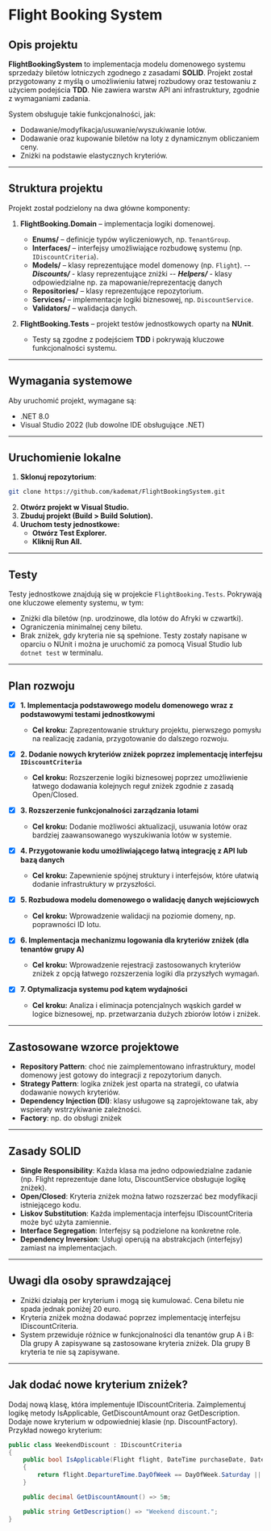 # Flight Booking System

## Opis projektu
**FlightBookingSystem** to implementacja modelu domenowego systemu sprzedaży biletów lotniczych zgodnego z zasadami **SOLID**. Projekt został przygotowany z myślą o umożliwieniu łatwej rozbudowy oraz testowaniu z użyciem podejścia **TDD**. Nie zawiera warstw API ani infrastruktury, zgodnie z wymaganiami zadania.

System obsługuje takie funkcjonalności, jak:
- Dodawanie/modyfikacja/usuwanie/wyszukiwanie lotów.
- Dodawanie oraz kupowanie biletów na loty z dynamicznym obliczaniem ceny.
- Zniżki na podstawie elastycznych kryteriów.

---

## Struktura projektu
Projekt został podzielony na dwa główne komponenty:
1. **FlightBooking.Domain** – implementacja logiki domenowej.
   - **Enums/** – definicje typów wyliczeniowych, np. `TenantGroup`.
   - **Interfaces/** – interfejsy umożliwiające rozbudowę systemu (np. `IDiscountCriteria`).
   - **Models/** – klasy reprezentujące model domenowy (np. `Flight`).
     	-- ***Discounts/*** - klasy reprezentujące zniżki
	-- ***Helpers/*** - klasy odpowiedzialne np. za mapowanie/reprezentację danych
   - **Repositories/** – klasy reprezentujące repozytorium.
   - **Services/** – implementacje logiki biznesowej, np. `DiscountService`.
   - **Validators/** – walidacja danych.

3. **FlightBooking.Tests** – projekt testów jednostkowych oparty na **NUnit**.
   - Testy są zgodne z podejściem **TDD** i pokrywają kluczowe funkcjonalności systemu.

---

## Wymagania systemowe
Aby uruchomić projekt, wymagane są:
- .NET 8.0
- Visual Studio 2022 (lub dowolne IDE obsługujące .NET)

---

## Uruchomienie lokalne
1. **Sklonuj repozytorium**:
```bash
git clone https://github.com/kademat/FlightBookingSystem.git
```
2. **Otwórz projekt w Visual Studio.**
3. **Zbuduj projekt (Build > Build Solution).**
4. **Uruchom testy jednostkowe:**
	- **Otwórz Test Explorer.**
	- **Kliknij Run All.**

---

## Testy
Testy jednostkowe znajdują się w projekcie `FlightBooking.Tests`. Pokrywają one kluczowe elementy systemu, w tym:

- Zniżki dla biletów (np. urodzinowe, dla lotów do Afryki w czwartki).
- Ograniczenia minimalnej ceny biletu.
- Brak zniżek, gdy kryteria nie są spełnione.
Testy zostały napisane w oparciu o NUnit i można je uruchomić za pomocą Visual Studio lub ```dotnet test``` w terminalu.

---

## Plan rozwoju

- [x] **1. Implementacja podstawowego modelu domenowego wraz z podstawowymi testami jednostkowymi**
  - **Cel kroku:** Zaprezentowanie struktury projektu, pierwszego pomysłu na realizację zadania, przygotowanie do dalszego rozwoju.

- [x] **2. Dodanie nowych kryteriów zniżek poprzez implementację interfejsu `IDiscountCriteria`**
  - **Cel kroku:** Rozszerzenie logiki biznesowej poprzez umożliwienie łatwego dodawania kolejnych reguł zniżek zgodnie z zasadą Open/Closed.

- [x] **3. Rozszerzenie funkcjonalności zarządzania lotami**
  - **Cel kroku:** Dodanie możliwości aktualizacji, usuwania lotów oraz bardziej zaawansowanego wyszukiwania lotów w systemie.

- [x] **4. Przygotowanie kodu umożliwiającego łatwą integrację z API lub bazą danych**
  - **Cel kroku:** Zapewnienie spójnej struktury i interfejsów, które ułatwią dodanie infrastruktury w przyszłości.

- [x] **5. Rozbudowa modelu domenowego o walidację danych wejściowych**
  - **Cel kroku:** Wprowadzenie walidacji na poziomie domeny, np. poprawności ID lotu.

- [x] **6. Implementacja mechanizmu logowania dla kryteriów zniżek (dla tenantów grupy A)**
  - **Cel kroku:** Wprowadzenie rejestracji zastosowanych kryteriów zniżek z opcją łatwego rozszerzenia logiki dla przyszłych wymagań.

- [x] **7. Optymalizacja systemu pod kątem wydajności**
  - **Cel kroku:** Analiza i eliminacja potencjalnych wąskich gardeł w logice biznesowej, np. przetwarzania dużych zbiorów lotów i zniżek.

---

## Zastosowane wzorce projektowe
- **Repository Pattern**: choć nie zaimplementowano infrastruktury, model domenowy jest gotowy do integracji z repozytorium danych.
- **Strategy Pattern**: logika zniżek jest oparta na strategii, co ułatwia dodawanie nowych kryteriów.
- **Dependency Injection (DI)**: klasy usługowe są zaprojektowane tak, aby wspierały wstrzykiwanie zależności.
- **Factory**: np. do obsługi zniżek

---

## Zasady SOLID
- **Single Responsibility**: Każda klasa ma jedno odpowiedzialne zadanie (np. Flight reprezentuje dane lotu, DiscountService obsługuje logikę zniżek).
- **Open/Closed**: Kryteria zniżek można łatwo rozszerzać bez modyfikacji istniejącego kodu.
- **Liskov Substitution**: Każda implementacja interfejsu IDiscountCriteria może być użyta zamiennie.
- **Interface Segregation**: Interfejsy są podzielone na konkretne role.
- **Dependency Inversion**: Usługi operują na abstrakcjach (interfejsy) zamiast na implementacjach.

---

## Uwagi dla osoby sprawdzającej

- Zniżki działają per kryterium i mogą się kumulować. Cena biletu nie spada jednak poniżej 20 euro.
- Kryteria zniżek można dodawać poprzez implementację interfejsu IDiscountCriteria.
- System przewiduje różnice w funkcjonalności dla tenantów grup A i B:
Dla grupy A zapisywane są zastosowane kryteria zniżek.
Dla grupy B kryteria te nie są zapisywane.

---

## Jak dodać nowe kryterium zniżek?
Dodaj nową klasę, która implementuje IDiscountCriteria.
Zaimplementuj logikę metody IsApplicable, GetDiscountAmount oraz GetDescription.
Dodaje nowe kryterium w odpowiedniej klasie (np. DiscountFactory).
Przykład nowego kryterium:

```csharp
public class WeekendDiscount : IDiscountCriteria
{
    public bool IsApplicable(Flight flight, DateTime purchaseDate, DateTime? buyerBirthDate)
    {
        return flight.DepartureTime.DayOfWeek == DayOfWeek.Saturday || flight.DepartureTime.DayOfWeek == DayOfWeek.Sunday;
    }

    public decimal GetDiscountAmount() => 5m;

    public string GetDescription() => "Weekend discount.";
}
```
